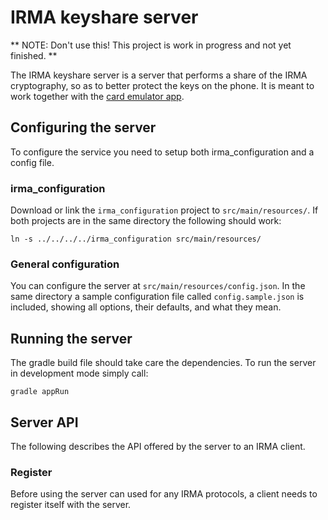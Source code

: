 # IRMA keyshare server

** NOTE: Don't use this! This project is work in progress and not yet finished. **

The IRMA keyshare server is a server that performs a share of the IRMA cryptography, so as to better protect the keys on the phone. It is meant to work together with the [card emulator app](https://github.com/credentials/irma_android_cardemu).

## Configuring the server

To configure the service you need to setup both irma_configuration and a config file.

### irma_configuration

Download or link the `irma_configuration` project to `src/main/resources/`. If both projects are in the same directory the following should work:

    ln -s ../../../../irma_configuration src/main/resources/

### General configuration

You can configure the server at `src/main/resources/config.json`. In the same directory a sample configuration file called `config.sample.json` is included, showing all options, their defaults, and what they mean.

## Running the server

The gradle build file should take care the dependencies. To run the server in development mode simply call:

    gradle appRun

## Server API

The following describes the API offered by the server to an IRMA client.

### Register

Before using the server can used for any IRMA protocols, a client needs to register itself with the server.
